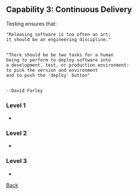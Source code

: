 ## Capability 3: Continuous Delivery 
Testing ensures that:

```
"Releasing software is too often an art;
it should be an engineering discipline."


"There should be be two tasks for a human
being to perform to deploy software into
a development, test, or production environment:
to pick the version and environment
and to push the 'deploy' button"


--David Farley

```

### Level 1
 - 
### Level 2
 - 
### Level 3
 - 

[Back](https://github.com/colugo/cautious-turtle)